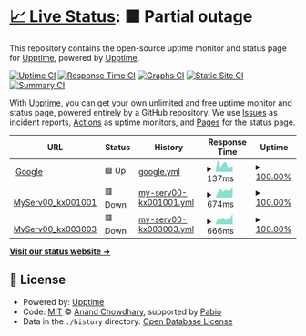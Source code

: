 # [📈 Live Status](https://demo.upptime.js.org): <!--live status--> **🟧 Partial outage**

This repository contains the open-source uptime monitor and status page for [Upptime](https://upptime.js.org), powered by [Upptime](https://github.com/upptime/upptime).

[![Uptime CI](https://github.com/kx001001/upptime/workflows/Uptime%20CI/badge.svg)](https://github.com/kx001001/upptime/actions?query=workflow%3A%22Uptime+CI%22)
[![Response Time CI](https://github.com/kx001001/upptime/workflows/Response%20Time%20CI/badge.svg)](https://github.com/kx001001/upptime/actions?query=workflow%3A%22Response+Time+CI%22)
[![Graphs CI](https://github.com/kx001001/upptime/workflows/Graphs%20CI/badge.svg)](https://github.com/kx001001/upptime/actions?query=workflow%3A%22Graphs+CI%22)
[![Static Site CI](https://github.com/kx001001/upptime/workflows/Static%20Site%20CI/badge.svg)](https://github.com/kx001001/upptime/actions?query=workflow%3A%22Static+Site+CI%22)
[![Summary CI](https://github.com/kx001001/upptime/workflows/Summary%20CI/badge.svg)](https://github.com/kx001001/upptime/actions?query=workflow%3A%22Summary+CI%22)

With [Upptime](https://upptime.js.org), you can get your own unlimited and free uptime monitor and status page, powered entirely by a GitHub repository. We use [Issues](https://github.com/upptime/upptime/issues) as incident reports, [Actions](https://github.com/kx001001/upptime/actions) as uptime monitors, and [Pages](https://demo.upptime.js.org) for the status page.

<!--start: status pages-->
<!-- This summary is generated by Upptime (https://github.com/upptime/upptime) -->
<!-- Do not edit this manually, your changes will be overwritten -->
<!-- prettier-ignore -->
| URL | Status | History | Response Time | Uptime |
| --- | ------ | ------- | ------------- | ------ |
| <img alt="" src="https://icons.duckduckgo.com/ip3/www.google.com.ico" height="13"> [Google](https://www.google.com) | 🟩 Up | [google.yml](https://github.com/kx001001/upptime/commits/HEAD/history/google.yml) | <details><summary><img alt="Response time graph" src="./graphs/google/response-time-week.png" height="20"> 137ms</summary><br><a href="https://demo.upptime.js.org/history/google"><img alt="Response time 111" src="https://img.shields.io/endpoint?url=https%3A%2F%2Fraw.githubusercontent.com%2Fkx001001%2Fupptime%2FHEAD%2Fapi%2Fgoogle%2Fresponse-time.json"></a><br><a href="https://demo.upptime.js.org/history/google"><img alt="24-hour response time 299" src="https://img.shields.io/endpoint?url=https%3A%2F%2Fraw.githubusercontent.com%2Fkx001001%2Fupptime%2FHEAD%2Fapi%2Fgoogle%2Fresponse-time-day.json"></a><br><a href="https://demo.upptime.js.org/history/google"><img alt="7-day response time 137" src="https://img.shields.io/endpoint?url=https%3A%2F%2Fraw.githubusercontent.com%2Fkx001001%2Fupptime%2FHEAD%2Fapi%2Fgoogle%2Fresponse-time-week.json"></a><br><a href="https://demo.upptime.js.org/history/google"><img alt="30-day response time 122" src="https://img.shields.io/endpoint?url=https%3A%2F%2Fraw.githubusercontent.com%2Fkx001001%2Fupptime%2FHEAD%2Fapi%2Fgoogle%2Fresponse-time-month.json"></a><br><a href="https://demo.upptime.js.org/history/google"><img alt="1-year response time 111" src="https://img.shields.io/endpoint?url=https%3A%2F%2Fraw.githubusercontent.com%2Fkx001001%2Fupptime%2FHEAD%2Fapi%2Fgoogle%2Fresponse-time-year.json"></a></details> | <details><summary><a href="https://demo.upptime.js.org/history/google">100.00%</a></summary><a href="https://demo.upptime.js.org/history/google"><img alt="All-time uptime 100.00%" src="https://img.shields.io/endpoint?url=https%3A%2F%2Fraw.githubusercontent.com%2Fkx001001%2Fupptime%2FHEAD%2Fapi%2Fgoogle%2Fuptime.json"></a><br><a href="https://demo.upptime.js.org/history/google"><img alt="24-hour uptime 100.00%" src="https://img.shields.io/endpoint?url=https%3A%2F%2Fraw.githubusercontent.com%2Fkx001001%2Fupptime%2FHEAD%2Fapi%2Fgoogle%2Fuptime-day.json"></a><br><a href="https://demo.upptime.js.org/history/google"><img alt="7-day uptime 100.00%" src="https://img.shields.io/endpoint?url=https%3A%2F%2Fraw.githubusercontent.com%2Fkx001001%2Fupptime%2FHEAD%2Fapi%2Fgoogle%2Fuptime-week.json"></a><br><a href="https://demo.upptime.js.org/history/google"><img alt="30-day uptime 100.00%" src="https://img.shields.io/endpoint?url=https%3A%2F%2Fraw.githubusercontent.com%2Fkx001001%2Fupptime%2FHEAD%2Fapi%2Fgoogle%2Fuptime-month.json"></a><br><a href="https://demo.upptime.js.org/history/google"><img alt="1-year uptime 100.00%" src="https://img.shields.io/endpoint?url=https%3A%2F%2Fraw.githubusercontent.com%2Fkx001001%2Fupptime%2FHEAD%2Fapi%2Fgoogle%2Fuptime-year.json"></a></details>
| <img alt="" src="https://icons.duckduckgo.com/ip3/kx001001.serv00.net.ico" height="13"> [MyServ00_kx001001](https://kx001001.serv00.net) | 🟥 Down | [my-serv00-kx001001.yml](https://github.com/kx001001/upptime/commits/HEAD/history/my-serv00-kx001001.yml) | <details><summary><img alt="Response time graph" src="./graphs/my-serv00-kx001001/response-time-week.png" height="20"> 674ms</summary><br><a href="https://demo.upptime.js.org/history/my-serv00-kx001001"><img alt="Response time 702" src="https://img.shields.io/endpoint?url=https%3A%2F%2Fraw.githubusercontent.com%2Fkx001001%2Fupptime%2FHEAD%2Fapi%2Fmy-serv00-kx001001%2Fresponse-time.json"></a><br><a href="https://demo.upptime.js.org/history/my-serv00-kx001001"><img alt="24-hour response time 714" src="https://img.shields.io/endpoint?url=https%3A%2F%2Fraw.githubusercontent.com%2Fkx001001%2Fupptime%2FHEAD%2Fapi%2Fmy-serv00-kx001001%2Fresponse-time-day.json"></a><br><a href="https://demo.upptime.js.org/history/my-serv00-kx001001"><img alt="7-day response time 674" src="https://img.shields.io/endpoint?url=https%3A%2F%2Fraw.githubusercontent.com%2Fkx001001%2Fupptime%2FHEAD%2Fapi%2Fmy-serv00-kx001001%2Fresponse-time-week.json"></a><br><a href="https://demo.upptime.js.org/history/my-serv00-kx001001"><img alt="30-day response time 626" src="https://img.shields.io/endpoint?url=https%3A%2F%2Fraw.githubusercontent.com%2Fkx001001%2Fupptime%2FHEAD%2Fapi%2Fmy-serv00-kx001001%2Fresponse-time-month.json"></a><br><a href="https://demo.upptime.js.org/history/my-serv00-kx001001"><img alt="1-year response time 702" src="https://img.shields.io/endpoint?url=https%3A%2F%2Fraw.githubusercontent.com%2Fkx001001%2Fupptime%2FHEAD%2Fapi%2Fmy-serv00-kx001001%2Fresponse-time-year.json"></a></details> | <details><summary><a href="https://demo.upptime.js.org/history/my-serv00-kx001001">100.00%</a></summary><a href="https://demo.upptime.js.org/history/my-serv00-kx001001"><img alt="All-time uptime 100.00%" src="https://img.shields.io/endpoint?url=https%3A%2F%2Fraw.githubusercontent.com%2Fkx001001%2Fupptime%2FHEAD%2Fapi%2Fmy-serv00-kx001001%2Fuptime.json"></a><br><a href="https://demo.upptime.js.org/history/my-serv00-kx001001"><img alt="24-hour uptime 100.00%" src="https://img.shields.io/endpoint?url=https%3A%2F%2Fraw.githubusercontent.com%2Fkx001001%2Fupptime%2FHEAD%2Fapi%2Fmy-serv00-kx001001%2Fuptime-day.json"></a><br><a href="https://demo.upptime.js.org/history/my-serv00-kx001001"><img alt="7-day uptime 100.00%" src="https://img.shields.io/endpoint?url=https%3A%2F%2Fraw.githubusercontent.com%2Fkx001001%2Fupptime%2FHEAD%2Fapi%2Fmy-serv00-kx001001%2Fuptime-week.json"></a><br><a href="https://demo.upptime.js.org/history/my-serv00-kx001001"><img alt="30-day uptime 100.00%" src="https://img.shields.io/endpoint?url=https%3A%2F%2Fraw.githubusercontent.com%2Fkx001001%2Fupptime%2FHEAD%2Fapi%2Fmy-serv00-kx001001%2Fuptime-month.json"></a><br><a href="https://demo.upptime.js.org/history/my-serv00-kx001001"><img alt="1-year uptime 100.00%" src="https://img.shields.io/endpoint?url=https%3A%2F%2Fraw.githubusercontent.com%2Fkx001001%2Fupptime%2FHEAD%2Fapi%2Fmy-serv00-kx001001%2Fuptime-year.json"></a></details>
| <img alt="" src="https://icons.duckduckgo.com/ip3/kx003003.serv00.net.ico" height="13"> [MyServ00_kx003003](https://kx003003.serv00.net) | 🟥 Down | [my-serv00-kx003003.yml](https://github.com/kx001001/upptime/commits/HEAD/history/my-serv00-kx003003.yml) | <details><summary><img alt="Response time graph" src="./graphs/my-serv00-kx003003/response-time-week.png" height="20"> 666ms</summary><br><a href="https://demo.upptime.js.org/history/my-serv00-kx003003"><img alt="Response time 677" src="https://img.shields.io/endpoint?url=https%3A%2F%2Fraw.githubusercontent.com%2Fkx001001%2Fupptime%2FHEAD%2Fapi%2Fmy-serv00-kx003003%2Fresponse-time.json"></a><br><a href="https://demo.upptime.js.org/history/my-serv00-kx003003"><img alt="24-hour response time 698" src="https://img.shields.io/endpoint?url=https%3A%2F%2Fraw.githubusercontent.com%2Fkx001001%2Fupptime%2FHEAD%2Fapi%2Fmy-serv00-kx003003%2Fresponse-time-day.json"></a><br><a href="https://demo.upptime.js.org/history/my-serv00-kx003003"><img alt="7-day response time 666" src="https://img.shields.io/endpoint?url=https%3A%2F%2Fraw.githubusercontent.com%2Fkx001001%2Fupptime%2FHEAD%2Fapi%2Fmy-serv00-kx003003%2Fresponse-time-week.json"></a><br><a href="https://demo.upptime.js.org/history/my-serv00-kx003003"><img alt="30-day response time 633" src="https://img.shields.io/endpoint?url=https%3A%2F%2Fraw.githubusercontent.com%2Fkx001001%2Fupptime%2FHEAD%2Fapi%2Fmy-serv00-kx003003%2Fresponse-time-month.json"></a><br><a href="https://demo.upptime.js.org/history/my-serv00-kx003003"><img alt="1-year response time 677" src="https://img.shields.io/endpoint?url=https%3A%2F%2Fraw.githubusercontent.com%2Fkx001001%2Fupptime%2FHEAD%2Fapi%2Fmy-serv00-kx003003%2Fresponse-time-year.json"></a></details> | <details><summary><a href="https://demo.upptime.js.org/history/my-serv00-kx003003">100.00%</a></summary><a href="https://demo.upptime.js.org/history/my-serv00-kx003003"><img alt="All-time uptime 100.00%" src="https://img.shields.io/endpoint?url=https%3A%2F%2Fraw.githubusercontent.com%2Fkx001001%2Fupptime%2FHEAD%2Fapi%2Fmy-serv00-kx003003%2Fuptime.json"></a><br><a href="https://demo.upptime.js.org/history/my-serv00-kx003003"><img alt="24-hour uptime 100.00%" src="https://img.shields.io/endpoint?url=https%3A%2F%2Fraw.githubusercontent.com%2Fkx001001%2Fupptime%2FHEAD%2Fapi%2Fmy-serv00-kx003003%2Fuptime-day.json"></a><br><a href="https://demo.upptime.js.org/history/my-serv00-kx003003"><img alt="7-day uptime 100.00%" src="https://img.shields.io/endpoint?url=https%3A%2F%2Fraw.githubusercontent.com%2Fkx001001%2Fupptime%2FHEAD%2Fapi%2Fmy-serv00-kx003003%2Fuptime-week.json"></a><br><a href="https://demo.upptime.js.org/history/my-serv00-kx003003"><img alt="30-day uptime 100.00%" src="https://img.shields.io/endpoint?url=https%3A%2F%2Fraw.githubusercontent.com%2Fkx001001%2Fupptime%2FHEAD%2Fapi%2Fmy-serv00-kx003003%2Fuptime-month.json"></a><br><a href="https://demo.upptime.js.org/history/my-serv00-kx003003"><img alt="1-year uptime 100.00%" src="https://img.shields.io/endpoint?url=https%3A%2F%2Fraw.githubusercontent.com%2Fkx001001%2Fupptime%2FHEAD%2Fapi%2Fmy-serv00-kx003003%2Fuptime-year.json"></a></details>

<!--end: status pages-->

[**Visit our status website →**](https://demo.upptime.js.org)

## 📄 License

- Powered by: [Upptime](https://github.com/upptime/upptime)
- Code: [MIT](./LICENSE) © [Anand Chowdhary](https://anandchowdhary.com), supported by [Pabio](https://pabio.com)
- Data in the `./history` directory: [Open Database License](https://opendatacommons.org/licenses/odbl/1-0/)
